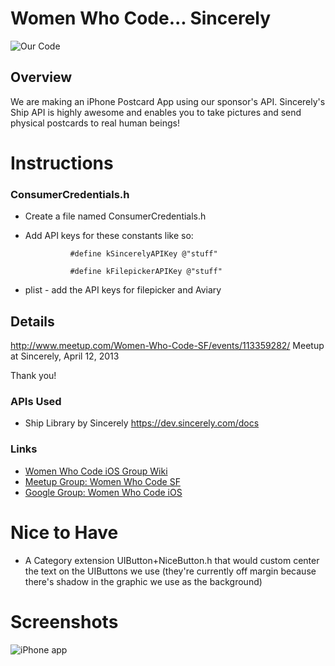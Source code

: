 # Women Who Code... Sincerely

![Our Code](http://files.meetup.com/2252591/iOS%20Simulator%20Screen%20shot%20Apr%2012%2C%202013%2010.29.14%20AM.png)
## Overview

We are making an iPhone Postcard App using our sponsor's API.
Sincerely's Ship API is highly awesome and enables you to take pictures and send physical postcards to real human beings!


# Instructions



### ConsumerCredentials.h

* Create a file named ConsumerCredentials.h
* Add API keys for these constants like so:

                #define kSincerelyAPIKey @"stuff"

                #define kFilepickerAPIKey @"stuff"


* plist - add the API keys for filepicker and Aviary


## Details


http://www.meetup.com/Women-Who-Code-SF/events/113359282/
Meetup at Sincerely, April 12, 2013

Thank you!

### APIs Used

* Ship Library by Sincerely https://dev.sincerely.com/docs

### Links

* [Women Who Code iOS Group Wiki](https://github.com/iosstudygroup/WomenWhoCodeSincerely/wiki/Women-Who-Code-iOS-Study-Group)
* [Meetup Group: Women Who Code SF](http://www.meetup.com/Women-Who-Code-SF/)
* [Google Group: Women Who Code iOS](https://groups.google.com/forum/?fromgroups=#!forum/ios-study-group)

# Nice to Have
* A Category extension UIButton+NiceButton.h that would custom center the text on the UIButtons we use (they're currently off margin because there's shadow in the graphic we use as the background)

# Screenshots


![iPhone app](http://photos4.meetupstatic.com/photos/event/b/6/6/e/event_224806702.jpeg)



